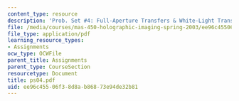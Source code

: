 ```yaml
---
content_type: resource
description: 'Prob. Set #4: Full-Aperture Transfers & White-Light Transmission Holograms'
file: /media/courses/mas-450-holographic-imaging-spring-2003/ee96c45506f38d8ab86873e94de32b81_ps04.pdf
file_type: application/pdf
learning_resource_types:
- Assignments
ocw_type: OCWFile
parent_title: Assignments
parent_type: CourseSection
resourcetype: Document
title: ps04.pdf
uid: ee96c455-06f3-8d8a-b868-73e94de32b81
---
```

